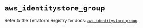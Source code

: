 # `aws_identitystore_group`

Refer to the Terraform Registry for docs: [`aws_identitystore_group`](https://registry.terraform.io/providers/hashicorp/aws/6.14.0/docs/resources/identitystore_group).
